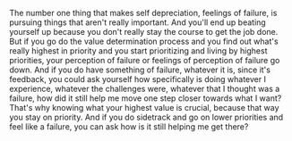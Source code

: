  The number one thing that makes self depreciation, feelings of failure, is pursuing things that aren't really important. And you'll end up beating yourself up because you don't really stay the course to get the job done. But if you go do the value determination process and you find out what's really highest in priority and you start prioritizing and living by highest priorities, your perception of failure or feelings of perception of failure go down. And if you do have something of failure, whatever it is, since it's feedback, you could ask yourself how specifically is doing whatever I experience, whatever the challenges were, whatever that I thought was a failure, how did it still help me move one step closer towards what I want? That's why knowing what your highest value is crucial, because that way you stay on priority. And if you do sidetrack and go on lower priorities and feel like a failure, you can ask how is it still helping me get there?